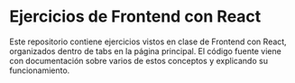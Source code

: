 # Ejercicios de Frontend con React

Este repositorio contiene ejercicios vistos en clase de Frontend con React, organizados dentro de
tabs en la página principal.
El código fuente viene con documentación sobre varios de estos conceptos y explicando su
funcionamiento.